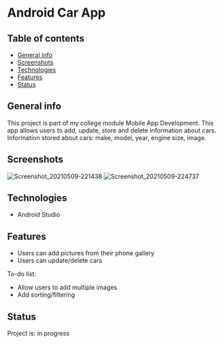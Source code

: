 # Android Car App

## Table of contents
* [General info](#general-info)
* [Screenshots](#screenshots)
* [Technologies](#technologies)
* [Features](#features)
* [Status](#status)

## General info
This project is part of my college module Mobile App Development. This app allows users to add, update, store and delete information about cars. Information stored about cars: make, model, year, engine size, image.

## Screenshots
![Screenshot_20210509-221438](https://user-images.githubusercontent.com/60884173/117725343-ece0a980-b1dc-11eb-9eaf-2bea33d865ad.png)
![Screenshot_20210509-224737](https://user-images.githubusercontent.com/60884173/117725164-aa1ed180-b1dc-11eb-8d1a-0df5f36fe0c5.png)

## Technologies
* Android Studio

## Features
* Users can add pictures from their phone gallery
* Users can update/delete cars

To-do list:
* Allow users to add multiple images
* Add sorting/filtering

## Status
Project is: in progress




